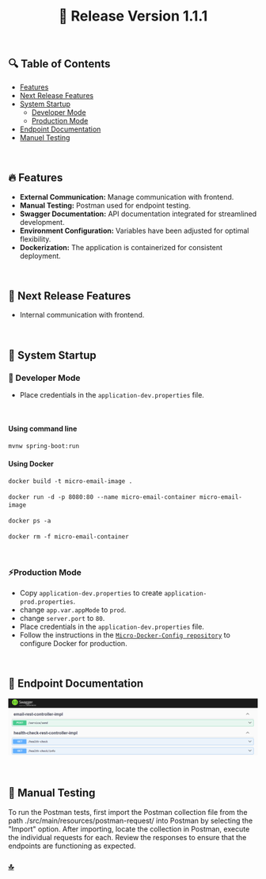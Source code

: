 <h1 id="top" align="center">🚢 Release Version 1.1.1</h1> 

<br/>

## 🔍 Table of Contents

- [Features](#features)
- [Next Release Features](#next-release-features)
- [System Startup](#system-startup)
  - [Developer Mode](#developer-mode)
  - [Production Mode](#production-mode)
- [Endpoint Documentation](#endpoint-documentation)
- [Manuel Testing](#manuel-testing)
 
<br/>

<h2 id="features">🔥 Features</h2>

+ **External Communication:** Manage communication with frontend.
+ **Manual Testing:** Postman used for endpoint testing.
+ **Swagger Documentation:** API documentation integrated for streamlined development.
+ **Environment Configuration:** Variables have been adjusted for optimal flexibility.
+ **Dockerization:** The application is containerized for consistent deployment.

<br/>

<h2 id="next-release-features">🚧 Next Release Features</h2>

- Internal communication with frontend.

<br/>
  
<h2 id="system-startup">🚀 System Startup</h2> 

<h3 id="developer-mode">🧪 Developer Mode</h3>

* Place credentials in the `application-dev.properties` file.

<br/>
  
#### Using command line

```
mvnw spring-boot:run
```

#### Using Docker

```
docker build -t micro-email-image .

docker run -d -p 8080:80 --name micro-email-container micro-email-image

docker ps -a

docker rm -f micro-email-container
```

<br/>

<h3 id="production-mode">⚡Production Mode</h3> 

* Copy `application-dev.properties` to create `application-prod.properties`.
* change `app.var.appMode` to `prod`.
* change `server.port` to `80`.
* Place credentials in the `application-dev.properties` file.
* Follow the instructions in the [`Micro-Docker-Config repository`](https://github.com/ahmettoguz/Micro-Docker-Config) to configure Docker for production.
  
<br/>

<h2 id="endpoint-documentation">📍 Endpoint Documentation</h2>

![endpoint-doc](src/main/resources/assets/endpoint-doc/endpoint-doc.png)

<br/>

<h2 id="manuel-testing">🔬 Manual Testing</h2>

To run the Postman tests, first import the Postman collection file from the path ./src/main/resources/postman-request/ into Postman by selecting the "Import" option. After importing, locate the collection in Postman, execute the individual requests for each. Review the responses to ensure that the endpoints are functioning as expected.


### [🔝](#top)
